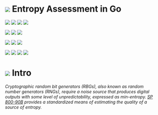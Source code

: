 # ![](https://fonts.gstatic.com/s/i/materialicons/bookmarks/v4/24px.svg) Entropy Assessment in Go
[![](https://img.shields.io/github/v/release/codemodify/sp800-90b?style=flat-square)](https://github.com/codemodify/sp800-90b/releases/latest)
![](https://img.shields.io/github/languages/code-size/codemodify/sp800-90b?style=flat-square)
![](https://img.shields.io/github/last-commit/codemodify/sp800-90b?style=flat-square)
[![](https://img.shields.io/badge/license-0--license-brightgreen?style=flat-square)](https://github.com/codemodify/TheFreeLicense)

![](https://img.shields.io/github/workflow/status/codemodify/sp800-90b/qa?style=flat-square)
![](https://img.shields.io/github/issues/codemodify/sp800-90b?style=flat-square)
[![](https://goreportcard.com/badge/github.com/codemodify/sp800-90b?style=flat-square)](https://goreportcard.com/report/github.com/codemodify/sp800-90b)

[![](https://img.shields.io/badge/godoc-reference-brightgreen?style=flat-square)](https://godoc.org/github.com/codemodify/sp800-90b)
![](https://img.shields.io/badge/PRs-welcome-brightgreen.svg?style=flat-square)
![](https://img.shields.io/gitter/room/codemodify/sp800-90b?style=flat-square)

![](https://img.shields.io/github/contributors/codemodify/sp800-90b?style=flat-square)
![](https://img.shields.io/github/stars/codemodify/sp800-90b?style=flat-square)
![](https://img.shields.io/github/watchers/codemodify/sp800-90b?style=flat-square)
![](https://img.shields.io/github/forks/codemodify/sp800-90b?style=flat-square)

# ![](https://fonts.gstatic.com/s/i/materialicons/bookmarks/v4/24px.svg) Intro
_Cryptographic random bit generators (RBGs), also known as random number generators (RNGs),
require a noise source that produces digital outputs with some level of unpredictability,
expressed as min-entropy. [SP 800-90B](https://nvlpubs.nist.gov/nistpubs/SpecialPublications/NIST.SP.800-90B.pdf)
provides a standardized means of estimating the quality of a source of entropy._
